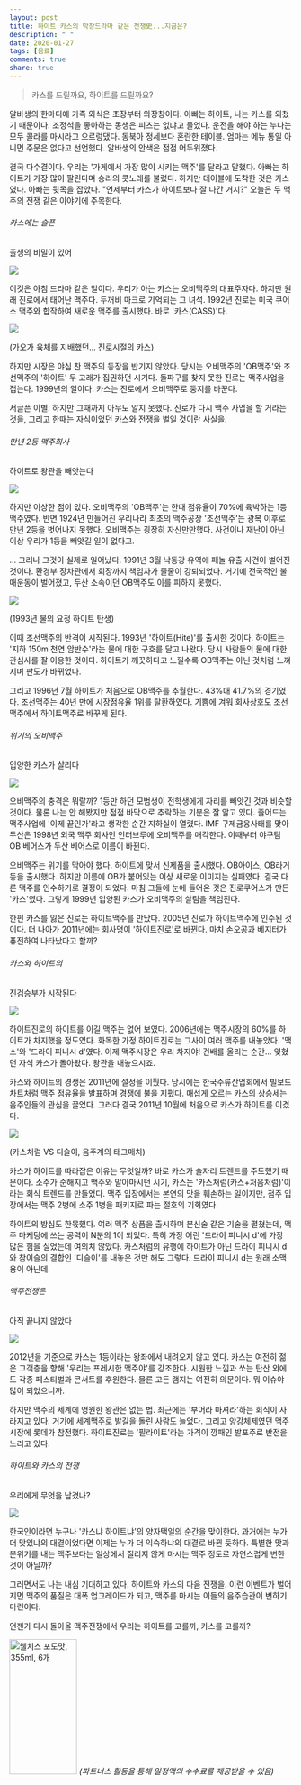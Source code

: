 ```yaml
---
layout: post
title: 하이트 카스의 막장드라마 같은 전쟁史...지금은?
description: " "
date: 2020-01-27
tags: [음료]
comments: true
share: true
---
```



> 카스를 드릴까요, 하이트를 드릴까요?

알바생의 한마디에 가족 외식은 초장부터 와장창이다. 아빠는 하이트, 나는 카스를 외쳤기 때문이다. 조정석을 좋아하는 동생은 피츠는 없냐고 물었다. 운전을 해야 하는 누나는 모두 콜라를 마시라고 으르렁댔다. 동북아 정세보다 혼란한 테이블. 엄마는 메뉴 통일 아니면 주문은 없다고 선언했다. 알바생의 안색은 점점 어두워졌다.  
  
결국 다수결이다. 우리는 '가게에서 가장 많이 시키는 맥주'를 달라고 말했다. 아빠는 하이트가 가장 많이 팔린다며 승리의 콧노래를 불렀다. 하지만 테이블에 도착한 것은 카스였다. 아빠는 뒷목을 잡았다. "언제부터 카스가 하이트보다 잘 나간 거지?" 오늘은 두 맥주의 전쟁 같은 이야기에 주목한다.

###### 카스에는 슬픈  
출생의 비밀이 있어

![](https://post-phinf.pstatic.net/MjAxODA1MzBfMjA4/MDAxNTI3NjY2OTQzODQ3.n_pCcooJWgAzjj7fOwkh7PuV2ThgpVGaht0e1UhGiacg.FnN7PUbswc5oMz0YVzoWmIWvsmeQm_H-4YpKBRFZoc8g.PNG/01.png?type=w1200)

이것은 아침 드라마 같은 일이다. 우리가 아는 카스는 오비맥주의 대표주자다. 하지만 원래 진로에서 태어난 맥주다. 두꺼비 마크로 기억되는 그 녀석. 1992년 진로는 미국 쿠어스 맥주와 합작하여 새로운 맥주를 출시했다. 바로 '카스(CASS)'다.  

![](https://post-phinf.pstatic.net/MjAxODA1MzBfMjE0/MDAxNTI3NjY4MzE2MjI0.LWoi-gKdvDtF1KBJpuiAI76F1Fs9LHiVqoxZefbWVWwg.PECwELytbIgxAeeNnC35YB8weaTSUjAr-Z55pPGx2O8g.JPEG/1995_%EC%B5%9C%EB%AF%BC%EC%88%98_%EC%B9%B4%EC%8A%A4.jpg?type=w1200)

(가오가 육체를 지배했던... 진로시절의 카스)

하지만 시장은 야심 찬 맥주의 등장을 반기지 않았다. 당시는 오비맥주의 'OB맥주'와 조선맥주의 '하이트' 두 고래가 집권하던 시기다.  돌파구를 찾지 못한 진로는 맥주사업을 접는다. 1999년의 일이다. 카스는 진로에서 오비맥주로 둥지를 바꾼다.  
  
서글픈 이별. 하지만 그때까지 아무도 알지 못했다. 진로가 다시 맥주 사업을 할 거라는 것을, 그리고 한때는 자식이었던 카스와 전쟁을 벌일 것이란 사실을.

###### 만년 2등 맥주회사  
하이트로 왕관을 빼앗는다

![](https://post-phinf.pstatic.net/MjAxODA1MzBfNjAg/MDAxNTI3NjY2OTU0MDg3.cOoLaE31zgUQinK64lY3Z-PIeHwJB8-oRM67pBzLqccg.G3pui0LBMs4tx-7cRuLfWTKVxfvYK-6viNEKHFuG-ecg.PNG/02.png?type=w1200)

하지만 이상한 점이 있다. 오비맥주의 'OB맥주'는 한때 점유율이 70%에 육박하는 1등 맥주였다. 반면 1924년 만들어진 우리나라 최초의 맥주공장 '조선맥주'는 광복 이후로 만년 2등을 벗어나지 못했다. 오비맥주는 굉장히 자신만만했다. 사건이나 재난이 아닌 이상 우리가 1등을 빼앗길 일이 없다고.  
  
... 그러나 그것이 실제로 일어났다. 1991년 3월 낙동강 유역에 페놀 유출 사건이 벌어진 것이다. 환경부 장차관에서 회장까지 책임자가 줄줄이 강퇴되었다. 거기에 전국적인 불매운동이 벌어졌고, 두산 소속이던 OB맥주도 이를 피하지 못했다.  

![](https://post-phinf.pstatic.net/MjAxODA1MzBfMTUz/MDAxNTI3NjY3NDg1NTU5.eBkkxhkUQZVP6VRxEPfZ8JljtlolKC-W1q4wv9MbJ9gg.JNetDwU5a6CQx1IPHo0Ev_zgAnPXG_9M-oqrYOsDMg0g.JPEG/1993%EB%85%84_%ED%95%98%EC%9D%B4%ED%8A%B8.jpg?type=w1200)

(1993년 물의 요정 하이트 탄생)

이때 조선맥주의 반격이 시작된다. 1993년 '하이트(Hite)'를 출시한 것이다. 하이트는 '지하 150m 천연 암반수'라는 물에 대한 구호를 달고 나왔다. 당시 사람들의 물에 대한 관심사를 잘 이용한 것이다. 하이트가 깨끗하다고 느낄수록 OB맥주는 아닌 것처럼 느껴지며 판도가 바뀌었다.  
  
그리고 1996년 7월 하이트가 처음으로 OB맥주를 추월한다. 43%대 41.7%의 경기였다. 조선맥주는 40년 만에 시장점유율 1위를 탈환하였다. 기쁨에 겨워 회사상호도 조선맥주에서 하이트맥주로 바꾸게 된다.

###### 위기의 오비맥주  
입양한 카스가 살리다

![](https://post-phinf.pstatic.net/MjAxODA1MzBfMjYx/MDAxNTI3NjY2OTYyOTI1.mgc75BxLN0llSkd1yiTDUXmLeo0l6VeJVxggw6dPuWAg.J5CSAynycl-z95y5ixsJDgkYp8lFjgwoKbscCoiZPeAg.PNG/03.png?type=w1200)

오비맥주의 충격은 뭐랄까? 1등만 하던 모범생이 전학생에게 자리를 빼앗긴 것과 비슷할 것이다. 물론 나는 안 해봤지만 점점 바닥으로 추락하는 기분은 잘 알고 있다. 줄어드는 맥주사업에 '이제 끝인가'라고 생각한 순간 지하실이 열렸다. IMF 구제금융사태를 맞아 두산은 1998년 외국 맥주 회사인 인터브루에 오비맥주를 매각한다. 이때부터 야구팀 OB 베어스가 두산 베어스로 이름이 바뀐다.  
  
오비맥주는 위기를 막아야 했다. 하이트에 맞서 신제품을 출시했다. OB아이스, OB라거 등을 출시했다. 하지만 이름에 OB가 붙어있는 이상 새로운 이미지는 실패였다. 결국 다른 맥주를 인수하기로 결정이 되었다. 마침 그들에 눈에 들어온 것은 진로쿠어스가 만든 '카스'였다. 그렇게 1999년 입양된 카스가 오비맥주의 살림을 책임진다.  
  
한편 카스를 잃은 진로는 하이트맥주를 만났다. 2005년 진로가 하이트맥주에 인수된 것이다. 더 나아가 2011년에는 회사명이 '하이트진로'로 바뀐다. 마치 손오공과 베지터가 퓨전하여 나타났다고 할까?

###### 카스와 하이트의  
진검승부가 시작된다

![](https://t1.daumcdn.net/thumb/R1280x0/?fname=http%3A%2F%2Ft1.daumcdn.net%2Fbrunch%2Fservice%2Fuser%2F3hwo%2Fimage%2F-lEI9UgXOmHLgFhR5KJpxzJVcNQ.png)

하이트진로의 하이트를 이길 맥주는 없어 보였다. 2006년에는 맥주시장의 60%를 하이트가 차지했을 정도였다. 화목한 가정 하이트진로는 그사이 여러 맥주를 내놓았다. '맥스'와 '드라이 피니시 d'였다. 이제 맥주시장은 우리 차지야! 건배를 올리는 순간... 잊혔던 자식 카스가 돌아왔다. 왕관을 내놓으시죠.  
  
카스와 하이트의 경쟁은 2011년에 절정을 이뤘다. 당시에는 한국주류산업회에서 빌보드 차트처럼 맥주 점유율을 발표하며 경쟁에 불을 지폈다. 매섭게 오르는 카스의 상승세는 음주인들의 관심을 끌었다. 그러다 결국 2011년 10월에 처음으로 카스가 하이트를 이겼다.  

![](https://post-phinf.pstatic.net/MjAxODA1MzBfMTg5/MDAxNTI3NjY4MDkwNTM4.1VFygwAvYpaGGzHdw9wEw5SEZhaUVaxclCOJ3iE3wh4g.qhkau0HSvYNtHkLk03yhqts7LF670uYNNJndCdAGYi4g.JPEG/%EB%B6%99%EC%96%B4.jpg?type=w1200)

(카스처럼 VS 디슬이, 음주계의 태그매치)

카스가 하이트를 따라잡은 이유는 무엇일까? 바로 카스가 술자리 트렌드를 주도했기 때문이다. 소주가 순해지고 맥주와 말아마시던 시기, 카스는 '카스처럼(카스+처음처럼)'이라는 회식 트렌드를 만들었다. 맥주 입장에서는 본연의 맛을 훼손하는 일이지만, 점주 입장에서는 맥주 2병에 소주 1병을 패키지로 파는 절호의 기회였다.  
  
하이트의 방심도 한몫했다. 여러 맥주 상품을 출시하며 분신술 같은 기술을 펼쳤는데, 맥주 마케팅에 쓰는 공력이 N분의 1이 되었다. 특히 가장 어린 '드라이 피니시 d'에 가장 많은 힘을 실었는데 여의치 않았다. 카스처럼의 유행에 하이트가 아닌 드라이 피니시 d와 참이슬의 결합인 '디슬이'를 내놓은 것만 해도 그렇다. 드라이 피니시 d는 원래 소맥용이 아닌데.

###### 맥주전쟁은  
아직 끝나지 않았다

![](https://t1.daumcdn.net/thumb/R1280x0/?fname=http%3A%2F%2Ft1.daumcdn.net%2Fbrunch%2Fservice%2Fuser%2F3hwo%2Fimage%2Fj9TEdnWyuRDq1ROjIsEDa8FvKcg.png)

2012년을 기준으로 카스는 1등이라는 왕좌에서 내려오지 않고 있다. 카스는 여전히 젊은 고객층을 향해 '우리는 프레시한 맥주야'를 강조한다. 시원한 느낌과 쏘는 탄산 외에도 각종 페스티벌과 콘서트를 후원한다. 물론 고든 램지는 여전히 의문이다. 뭐 이슈야 많이 되었으니까.  
  
하지만 맥주의 세계에 영원한 왕관은 없는 법. 최근에는 '부어라 마셔라'하는 회식이 사라지고 있다. 거기에 세계맥주로 발길을 돌린 사람도 늘었다. 그리고 양강체제였던 맥주시장에 롯데가 참전했다. 하이트진로는 '필라이트'라는 가격이 깡패인 발포주로 반전을 노리고 있다.

###### 하이트와 카스의 전쟁  
우리에게 무엇을 남겼나?

![](https://post-phinf.pstatic.net/MjAxODA1MzBfMTgg/MDAxNTI3NjY3MTM4NjA3.RfNHy8jvBxnW_P5tX4qM-vMcmwvwrIyjEbykP8gDS9Ug.vhT0XRgZT7QrKMHRBatRTm0gpee3rgmKDZF9AB3Ehvog.JPEG/00.jpg?type=w1200)

한국인이라면 누구나 '카스냐 하이트냐'의 양자택일의 순간을 맞이한다. 과거에는 누가 더 맛있냐의 대결이었다면 이제는 누가 더 익숙하냐의 대결로 바뀐 듯하다. 특별한 맛과 분위기를 내는 맥주보다는 일상에서 질리지 않게 마시는 맥주 정도로 자연스럽게 변한 것이 아닐까?  
  
그러면서도 나는 내심 기대하고 있다. 하이트와 카스의 다음 전쟁을. 이런 이벤트가 벌어지면 맥주의 품질은 대폭 업그레이드가 되고, 맥주를 마시는 이들의 음주습관이 변하기 마련이다.  
  
언젠가 다시 돌아올 맥주전쟁에서 우리는 하이트를 고를까, 카스를 고를까?

<a href="https://coupa.ng/bQ3tbW" target="_blank" referrerpolicy="unsafe-url"><img src="https://static.coupangcdn.com/image/affiliate/banner/5385eb9fb46780071a0df5474f041724@2x.jpg" alt="웰치스 포도맛, 355ml, 6개" width="120" height="240"></a>
_(파트너스 활동을 통해 일정액의 수수료를 제공받을 수 있음)_